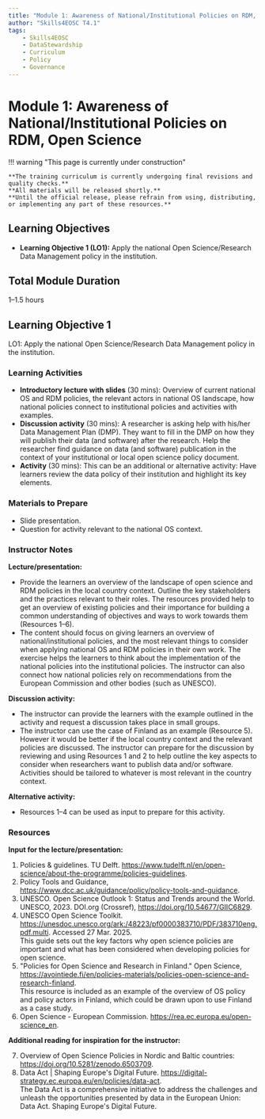 ```yaml
---
title: "Module 1: Awareness of National/Institutional Policies on RDM, Open Science"
author: "Skills4EOSC T4.1"
tags:
    - Skills4EOSC
    - DataStewardship
    - Curriculum
    - Policy
    - Governance
---
```


# Module 1: Awareness of National/Institutional Policies on RDM, Open Science


!!! warning "This page is currently under construction"

    **The training curriculum is currently undergoing final revisions and quality checks.**
    **All materials will be released shortly.**
    **Until the official release, please refrain from using, distributing, or implementing any part of these resources.**


## Learning Objectives

- **Learning Objective 1 (LO1):** Apply the national Open Science/Research Data Management policy in the institution.


## Total Module Duration

1&ndash;1.5 hours


## Learning Objective 1

LO1: Apply the national Open Science/Research Data Management policy in the institution.


### Learning Activities

- **Introductory lecture with slides** (30 mins): Overview of current national OS and RDM policies, the relevant actors in national OS landscape, how national policies connect to institutional policies and activities with examples.
- **Discussion activity** (30 mins): A researcher is asking help with his/her Data Management Plan (DMP). They want to fill in the DMP on how they will publish their data (and software) after the research. Help the researcher find guidance on data (and software) publication in the context of your institutional or local open science policy document.
- **Activity** (30 mins): This can be an additional or alternative activity: Have learners review the data policy of their institution and highlight its key elements.


### Materials to Prepare

- Slide presentation.
- Question for activity relevant to the national OS context.


### Instructor Notes

**Lecture/presentation:**

- Provide the learners an overview of the landscape of open science and RDM policies in the local country context. Outline the key stakeholders and the practices relevant to their roles. The resources provided help to get an overview of existing policies and their importance for building a common understanding of objectives and ways to work towards them (Resources 1&ndash;6).
- The content should focus on giving learners an overview of national/institutional policies, and the most relevant things to consider when applying national OS and RDM policies in their own work. The exercise helps the learners to think about the implementation of the national policies into the institutional policies. The instructor can also connect how national policies rely on recommendations from the European Commission and other bodies (such as UNESCO).

**Discussion activity:**

- The instructor can provide the learners with the example outlined in the activity and request a discussion takes place in small groups.
- The instructor can use the case of Finland as an example (Resource 5). However it would be better if the local country context and the relevant policies are discussed. The instructor can prepare for the discussion by reviewing and using Resources 1 and 2 to help outline the key aspects to consider when researchers want to publish data and/or software. Activities should be tailored to whatever is most relevant in the country context.

**Alternative activity:**

- Resources 1&ndash;4 can be used as input to prepare for this activity.


### Resources

**Input for the lecture/presentation:**

1. Policies & guidelines. TU Delft. <https://www.tudelft.nl/en/open-science/about-the-programme/policies-guidelines>.
2. Policy Tools and Guidance, <https://www.dcc.ac.uk/guidance/policy/policy-tools-and-guidance>.
3. UNESCO. Open Science Outlook 1: Status and Trends around the World. UNESCO, 2023. DOI.org (Crossref), <https://doi.org/10.54677/GIIC6829>.
4. UNESCO Open Science Toolkit. <https://unesdoc.unesco.org/ark:/48223/pf0000383710/PDF/383710eng.pdf.multi>. Accessed 27 Mar. 2025.  
   This guide sets out the key factors why open science policies are important and what has been considered when developing policies for open science.
5. "Policies for Open Science and Research in Finland." Open Science, <https://avointiede.fi/en/policies-materials/policies-open-science-and-research-finland>.  
   This resource is included as an example of the overview of OS policy and policy actors in Finland, which could be drawn upon to use Finland as a case study.
6. Open Science - European Commission. <https://rea.ec.europa.eu/open-science_en>.

**Additional reading for inspiration for the instructor:**

7. Overview of Open Science Policies in Nordic and Baltic countries: <https://doi.org/10.5281/zenodo.6503709>.
8. Data Act | Shaping Europe's Digital Future. <https://digital-strategy.ec.europa.eu/en/policies/data-act>.  
   The Data Act is a comprehensive initiative to address the challenges and unleash the opportunities presented by data in the European Union: Data Act. Shaping Europe's Digital Future.
